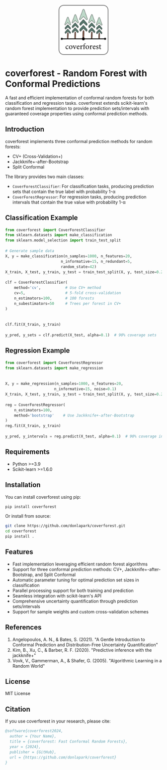 <p align="center">
  <img width="160" src="https://github.com/donlapark/coverforest/raw/main/doc/images/coverforest_96.png">
</p>

coverforest - Random Forest with Conformal Predictions
======================================================

A fast and efficient implementation of conformal random forests for both classification and regression tasks. coverforest extends scikit-learn's random forest implementation to provide prediction sets/intervals with guaranteed coverage properties using conformal prediction methods.

## Introduction

coverforest implements three conformal prediction methods for random forests:
- CV+ (Cross-Validation+)
- Jackknife+-after-Bootstrap
- Split Conformal

The library provides two main classes:
- `CoverForestClassifier`: For classification tasks, producing prediction sets that contain the true label with probability 1-α
- `CoverForestRegressor`: For regression tasks, producing prediction intervals that contain the true value with probability 1-α

## Classification Example

```python
from coverforest import CoverForestClassifier
from sklearn.datasets import make_classification
from sklearn.model_selection import train_test_split

# Generate sample data
X, y = make_classification(n_samples=1000, n_features=20,
                         n_informative=15, n_redundant=5,
                         random_state=42)
X_train, X_test, y_train, y_test = train_test_split(X, y, test_size=0.2)

clf = CoverForestClassifier(
    method='cv',           # Use CV+ method
    cv=5,                  # 5-fold cross-validation
    n_estimators=100,      # 100 forests
    n_subestimators=50     # Trees per forest in CV+
)


clf.fit(X_train, y_train)

y_pred, y_sets = clf.predict(X_test, alpha=0.1)  # 90% coverage sets
```

## Regression Example

```python
from coverforest import CoverForestRegressor
from sklearn.datasets import make_regression


X, y = make_regression(n_samples=1000, n_features=20,
                      n_informative=15, noise=0.1)
X_train, X_test, y_train, y_test = train_test_split(X, y, test_size=0.2)

reg = CoverForestRegressor(
    n_estimators=100,
    method='bootstrap'    # Use Jackknife+-after-Bootstrap
)
reg.fit(X_train, y_train)

y_pred, y_intervals = reg.predict(X_test, alpha=0.1)  # 90% coverage intervals
```

## Requirements

- Python >=3.9
- Scikit-learn >=1.6.0

## Installation

You can install coverforest using pip:

```bash
pip install coverforest
```

Or install from source:

```bash
git clone https://github.com/donlapark/coverforest.git
cd coverforest
pip install .
```

## Features

- Fast implementation leveraging efficient random forest algorithms
- Support for three conformal prediction methods: CV+, Jackknife+-after-Bootstrap, and Split Conformal
- Automatic parameter tuning for optimal prediction set sizes in classification
- Parallel processing support for both training and prediction
- Seamless integration with scikit-learn's API
- Comprehensive uncertainty quantification through prediction sets/intervals
- Support for sample weights and custom cross-validation schemes

## References

1. Angelopoulos, A. N., & Bates, S. (2021). "A Gentle Introduction to Conformal Prediction and Distribution-Free Uncertainty Quantification"
2. Kim, B., Xu, C., & Barber, R. F. (2020). "Predictive inference with the jackknife+"
3. Vovk, V., Gammerman, A., & Shafer, G. (2005). "Algorithmic Learning in a Random World"

## License

MIT License

## Citation

If you use coverforest in your research, please cite:

```bibtex
@software{coverforest2024,
  author = {Your Name},
  title = {coverforest: Fast Conformal Random Forests},
  year = {2024},
  publisher = {GitHub},
  url = {https://github.com/donlapark/coverforest}
}
```
